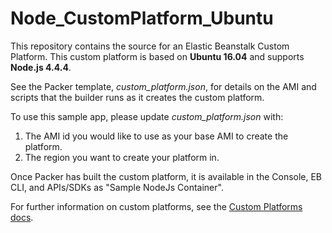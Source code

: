 Node_CustomPlatform_Ubuntu
==========================
This repository contains the source for an Elastic Beanstalk Custom Platform.
This custom platform is based on **Ubuntu 16.04** and supports **Node.js 4.4.4**.

See the Packer template, *custom_platform.json*, for details on the AMI and
scripts that the builder runs as it creates the custom platform.

To use this sample app, please update *custom_platform.json* with:

1. The AMI id you would like to use as your base AMI to create the platform.
2. The region you want to create your platform in.

Once Packer has built the custom platform, it is available in the Console,
EB CLI, and APIs/SDKs as "Sample NodeJs Container".

For further information on custom platforms, see the
[Custom Platforms docs](http://docs.aws.amazon.com/elasticbeanstalk/latest/dg/custom-platforms.html).


